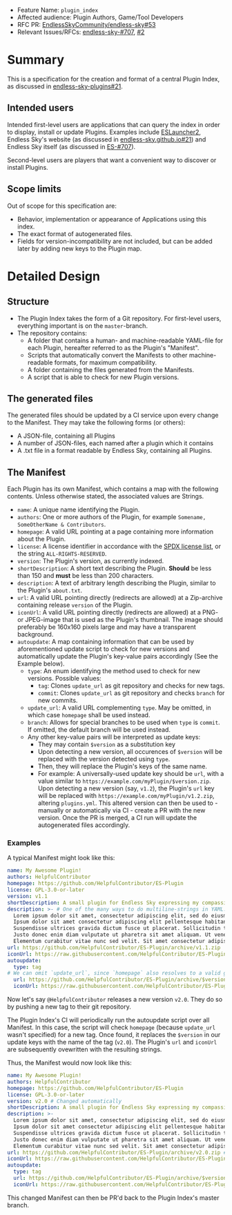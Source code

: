- Feature Name: `plugin_index`
- Affected audience: Plugin Authors, Game/Tool Developers
- RFC PR: [EndlessSkyCommunity/endless-sky#53](https://github.com/EndlessSkyCommunity/endless-sky/pull/53)
- Relevant Issues/RFCs: [endless-sky-#707](https://github.com/endless-sky/endless-sky/issues/707), [#2](https://github.com/endless-sky/rfcs/pull/2)

# Summary

This is a specification for the creation and format of a central Plugin Index, as discussed in [endless-sky-plugins#21](https://github.com/EndlessSkyCommunity/endless-sky-plugins/pull/21).

## Intended users

Intended first-level users are applications that can query the index in order to display, install or update Plugins. Examples include [ESLauncher2](https://github.com/EndlessSkyCommunity/ESLauncher2/), Endless Sky's website (as discussed in [endless-sky.github.io#21](https://github.com/endless-sky/endless-sky.github.io/pull/21)) and Endless Sky itself (as discussed in [ES-#707](https://github.com/endless-sky/endless-sky/issues/707)).

Second-level users are players that want a convenient way to discover or install Plugins.

## Scope limits

Out of scope for this specification are:
- Behavior, implementation or appearance of Applications using this index.
- The exact format of autogenerated files.
- Fields for version-incompatibility are not included, but can be added later by adding new keys to the Plugin map.


# Detailed Design

## Structure

- The Plugin Index takes the form of a Git repository. For first-level users, everything important is on the `master`-branch.
- The repository contains:
  - A folder that contains a human- and machine-readable YAML-file for each Plugin, hereafter referred to as the Plugin's "Manifest".
  - Scripts that automatically convert the Manifests to other machine-readable formats, for maximum compatibility.
  - A folder containing the files generated from the Manifests.
  - A script that is able to check for new Plugin versions.


## The generated files

The generated files should be updated by a CI service upon every change to the Manifest. They may take the following forms (or others):
- A JSON-file, containing all Plugins
- A number of JSON-files, each named after a plugin which it contains
- A .txt file in a format readable by Endless Sky, containing all Plugins.


## The Manifest

Each Plugin has its own Manifest, which contains a map with the following contents. Unless otherwise stated, the associated values are Strings.

- `name`: A unique name identifying the Plugin.
- `authors`: One or more authors of the Plugin, for example `Somename, SomeOtherName & Contributors`.
- `homepage`: A valid URL pointing at a page containing more information about the Plugin.
- `license`: A license identifier in accordance with the [SPDX license list](https://spdx.org/licenses/), or the string `ALL-RIGHTS-RESERVED`.
- `version`: The Plugin's version, as currently indexed.
- `shortDescription`:  A short text describing the Plugin. **Should** be less than 150 and **must** be less than 200 characters.
- `description`:  A text of arbitrary length describing the Plugin, similar to the Plugin's `about.txt`.
- `url`: A valid URL pointing directly (redirects are allowed) at a Zip-archive containing release `version` of the Plugin.
- `iconUrl`: A valid URL pointing directly (redirects are allowed) at a PNG- or JPEG-image that is used as the Plugin's thumbnail. The image should preferably be 160x160 pixels large and may have a transparent background.
- `autoupdate`: A map containing information that can be used by aforementioned update script to check for new versions and automatically update the Plugin's key-value pairs accordingly (See the Example below).
  - `type`: An enum identifying the method used to check for new versions. Possible values:
    - `tag`: Clones `update_url` as git repository and checks for new tags.
    - `commit`: Clones `update_url` as git repository and checks `branch` for new commits.
  - `update_url`: A valid URL complementing `type`. May be omitted, in which case `homepage` shall be used instead.
  - `branch`: Allows for special branches to be used when `type` is `commit`. If omitted, the default branch will be used instead.
  - Any other key-value pairs will be interpreted as update keys:
    - They may contain `$version` as a substitution key
    - Upon detecting a new version, all occurences of `$version` will be replaced with the version detected using `type`.
    - Then, they will replace the Plugin's keys of the same name.
    - For example: A universally-used update key should be `url`, with a value similar to `https://example.com/myPlugin/$version.zip`. Upon detecting a new version (say, `v1.2`), the Plugin's `url` key will be replaced with `https://example.com/myPlugin/v1.2.zip`, altering `plugins.yml`. This altered version can then be used to - manually or automatically via CI - create a PR with the new version. Once the PR is merged, a CI run will update the autogenerated files accordingly.

### Examples

A typical Manifest might look like this:
```yaml
name: My Awesome Plugin!
authors: HelpfulContributor
homepage: https://github.com/HelpfulContributor/ES-Plugin
license: GPL-3.0-or-later
version: v1.1
shortDescription: A small plugin for Endless Sky expressing my compassion for the game!
description: >- # One of the many ways to do multiline-strings in YAML. This version allows for linebreaks, but strips them away while parsing. See https://yaml-multiline.info/
  Lorem ipsum dolor sit amet, consectetur adipiscing elit, sed do eiusmod tempor incididunt ut labore et dolore magna aliqua.
  Ipsum dolor sit amet consectetur adipiscing elit pellentesque habitant. Mauris augue neque gravida in. Ultricies integer quis auctor elit.
  Suspendisse ultrices gravida dictum fusce ut placerat. Sollicitudin tempor id eu nisl nunc mi. Molestie at elementum eu facilisis sed odio morbi quis commodo.
  Justo donec enim diam vulputate ut pharetra sit amet aliquam. Ut venenatis tellus in metus vulputate eu scelerisque felis.
  Elementum curabitur vitae nunc sed velit. Sit amet consectetur adipiscing elit duis tristique sollicitudin nibh sit. Feugiat scelerisque varius morbi enim.
url: https://github.com/HelpfulContributor/ES-Plugin/archive/v1.1.zip
iconUrl: https://raw.githubusercontent.com/HelpfulContributor/ES-Plugin/v1.1/icon.png
autoupdate:
  type: tag
# We can omit `update_url`, since `homepage` also resolves to a valid git URL.
  url: https://github.com/HelpfulContributor/ES-Plugin/archive/$version.zip # Specifies what to set `url` to if an update has been found. Notice the $version substitution
  iconUrl: https://raw.githubusercontent.com/HelpfulContributor/ES-Plugin/$version/icon.png # Dito
```

Now let's say `@HelpfulContributor` releases a new version `v2.0`. They do so by pushing a new tag to their git repository.

The Plugin Index's CI will periodically run the autoupdate script over all Manifest. In this case, the script will check `homepage` (because `update_url` wasn't specified) for a new tag. Once found, it replaces the `$version` in our update keys with the name of the tag (`v2.0`). The Plugin's `url` and `iconUrl` are subsequently ovewritten with the resulting strings.

Thus, the Manifest would now look like this:
```yaml
name: My Awesome Plugin!
authors: HelpfulContributor
homepage: https://github.com/HelpfulContributor/ES-Plugin
license: GPL-3.0-or-later
version: v2.0 # Changed automatically
shortDescription: A small plugin for Endless Sky expressing my compassion for the game!
description: >-
  Lorem ipsum dolor sit amet, consectetur adipiscing elit, sed do eiusmod tempor incididunt ut labore et dolore magna aliqua.
  Ipsum dolor sit amet consectetur adipiscing elit pellentesque habitant. Mauris augue neque gravida in. Ultricies integer quis auctor elit.
  Suspendisse ultrices gravida dictum fusce ut placerat. Sollicitudin tempor id eu nisl nunc mi. Molestie at elementum eu facilisis sed odio morbi quis commodo.
  Justo donec enim diam vulputate ut pharetra sit amet aliquam. Ut venenatis tellus in metus vulputate eu scelerisque felis.
  Elementum curabitur vitae nunc sed velit. Sit amet consectetur adipiscing elit duis tristique sollicitudin nibh sit. Feugiat scelerisque varius morbi enim.
url: https://github.com/HelpfulContributor/ES-Plugin/archive/v2.0.zip # Changed because there was an update key with the same name
iconUrl: https://raw.githubusercontent.com/HelpfulContributor/ES-Plugin/v2.0/icon.png # Dito
autoupdate:
  type: tag
  url: https://github.com/HelpfulContributor/ES-Plugin/archive/$version.zipsubstitution
  iconUrl: https://raw.githubusercontent.com/HelpfulContributor/ES-Plugin/$version/icon.png
```

This changed Manifest can then be PR'd back to the Plugin Index's master branch.
